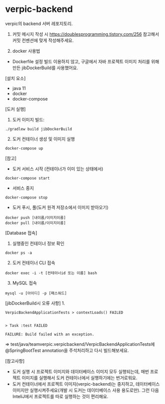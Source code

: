 # verpic-backend

verpic의 backend 서버 레포지토리.


1. 커밋 메시지 작성 시 https://doublesprogramming.tistory.com/256 참고해서 커밋 컨벤션에 맞게 작성해주세요.

2. docker 사용법

- Dockerfile 설정 빌드 이용하지 않고, 구글에서 자바 프로젝트 이미지 처리를 위해 만든 jibDockerBuild를 사용했어요.

[설치 요소]
- java 11
- docker
- docker-compose

[도커 실행]

1. 도커 이미지 빌드: 

```
./gradlew build jibDockerBuild
```
2. 도커 컨테이너 생성 및 이미지 실행

```
docker-compose up
```


[참고]
- 도커 서비스 시작 (컨테이너가 이미 있는 상태에서)

```
docker-compose start
```
- 서비스 중지

```
docker-compose stop
```
- 도커 푸시, 풀(도커 원격 저장소에서 이미지 받아오기)
```
docker push [내이름/이미지이름]
docker pull [내이름/이미지이름]
```

[Database 접속]

1. 실행중인 컨테이너 정보 확인
```
docker ps -a
```

2. 도커 컨테이너 CLI 접속
```
docker exec -i -t [컨테이너id 또는 이름] bash 
```
3. MySQL 접속

```
mysql -u [아이디] -p [패스워드]

```

[jibDockerBuild시 오류 사항]
1.
```
VerpicBackendApplicationTests > contextLoads() FAILED


> Task :test FAILED

FAILURE: Build failed with an exception.
```

=> test/java/teamverpic.verpicbackend/VerpicBackendApplicationTests에 @SpringBootTest annotation을 주석처리하고 다시 빌드해보세요.

[참고사항]
- 도커 실행 시 프로젝트 이미지와 데이터베이스 이미지 모두 실행되는데, 매번 프로젝트 이미지를 실행해서 도커 컨테이너에서 실행하기에는 번거로워요.
- 도커 컨테이너에서 프로젝트 이미지(verpic-backend)는 중지하고, 데이터베이스 이미지만 실행시켜주세요(개발 시 도커는 데이터베이스 사용 용도로만). 그런 다음 InteliJ에서 프로젝트를 따로 실행하는 것이 편리해요.


